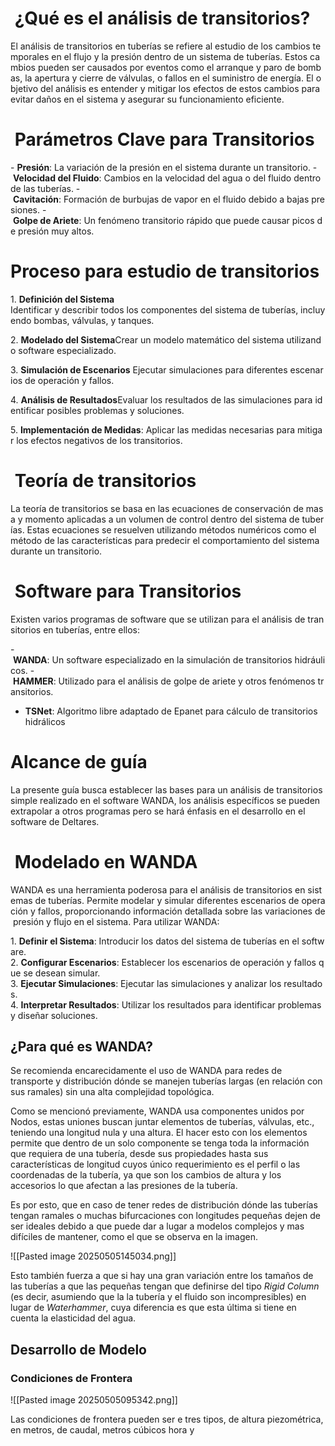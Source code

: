 
#  ¿Qué es el análisis de transitorios?

El análisis de transitorios en tuberías se refiere al estudio de los cambios temporales en el flujo y la presión dentro de un sistema de tuberías. Estos cambios pueden ser causados por eventos como el arranque y paro de bombas, la apertura y cierre de válvulas, o fallos en el suministro de energía. El objetivo del análisis es entender y mitigar los efectos de estos cambios para evitar daños en el sistema y asegurar su funcionamiento eficiente.

#  Parámetros Clave para Transitorios

- **Presión**: La variación de la presión en el sistema durante un transitorio.
- **Velocidad del Fluido**: Cambios en la velocidad del agua o del fluido dentro de las tuberías.
- **Cavitación**: Formación de burbujas de vapor en el fluido debido a bajas presiones.
- **Golpe de Ariete**: Un fenómeno transitorio rápido que puede causar picos de presión muy altos.

# Proceso para estudio de transitorios

1. **Definición del Sistema** Identificar y describir todos los componentes del sistema de tuberías, incluyendo bombas, válvulas, y tanques.

2. **Modelado del Sistema**Crear un modelo matemático del sistema utilizando software especializado.

3. **Simulación de Escenarios** Ejecutar simulaciones para diferentes escenarios de operación y fallos.

4. **Análisis de Resultados**Evaluar los resultados de las simulaciones para identificar posibles problemas y soluciones.

5. **Implementación de Medidas**: Aplicar las medidas necesarias para mitigar los efectos negativos de los transitorios.

#  Teoría de transitorios

La teoría de transitorios se basa en las ecuaciones de conservación de masa y momento aplicadas a un volumen de control dentro del sistema de tuberías. Estas ecuaciones se resuelven utilizando métodos numéricos como el método de las características para predecir el comportamiento del sistema durante un transitorio.

#  Software para Transitorios

Existen varios programas de software que se utilizan para el análisis de transitorios en tuberías, entre ellos:

- **WANDA**: Un software especializado en la simulación de transitorios hidráulicos.
- **HAMMER**: Utilizado para el análisis de golpe de ariete y otros fenómenos transitorios.
- **TSNet**: Algoritmo libre adaptado de Epanet para cálculo de transitorios hidrálicos

# Alcance de guía
La presente guía busca establecer las bases para un análisis de transitorios simple realizado en el software WANDA, los análisis específicos se pueden extrapolar a otros programas pero se hará énfasis en el desarrollo en el software de Deltares.

#  Modelado en WANDA

WANDA es una herramienta poderosa para el análisis de transitorios en sistemas de tuberías. Permite modelar y simular diferentes escenarios de operación y fallos, proporcionando información detallada sobre las variaciones de presión y flujo en el sistema. Para utilizar WANDA:

1. **Definir el Sistema**: Introducir los datos del sistema de tuberías en el software.
2. **Configurar Escenarios**: Establecer los escenarios de operación y fallos que se desean simular.
3. **Ejecutar Simulaciones**: Ejecutar las simulaciones y analizar los resultados.
4. **Interpretar Resultados**: Utilizar los resultados para identificar problemas y diseñar soluciones.

## ¿Para qué es WANDA?
Se recomienda encarecidamente el uso de WANDA para redes de transporte y distribución dónde se manejen tuberías largas (en relación con sus ramales) sin una alta complejidad topológica. 

Como se mencionó previamente, WANDA usa componentes unidos por Nodos, estas uniones buscan juntar elementos de tuberías, válvulas, etc., teniendo una longitud nula y una altura. El hacer esto con los elementos permite que dentro de un solo componente se tenga toda la información que requiera de una tubería, desde sus propiedades hasta sus características de longitud cuyos único requerimiento es el perfil o las coordenadas de la tubería, ya que son los cambios de altura y los accesorios lo que afectan a las presiones de la tubería.

Es por esto, que en caso de tener redes de distribución dónde las tuberías tengan ramales o muchas bifurcaciones con longitudes pequeñas dejen de ser ideales debido a que puede dar a lugar a modelos complejos y mas difíciles de mantener, como el que se observa en la imagen.

![[Pasted image 20250505145034.png]]

Esto también fuerza a que si hay una gran variación entre los tamaños de las tuberías a que las pequeñas tengan que definirse del tipo *Rigid Column* (es decir, asumiendo que la la tubería y el fluido son incompresibles) en lugar de *Waterhammer*, cuya diferencia es que esta última si tiene en cuenta la elasticidad del agua.



## Desarrollo de Modelo
### Condiciones de Frontera
![[Pasted image 20250505095342.png]]

Las condiciones de frontera pueden ser e tres tipos, de altura piezométrica, en metros, de caudal, metros cúbicos hora y 